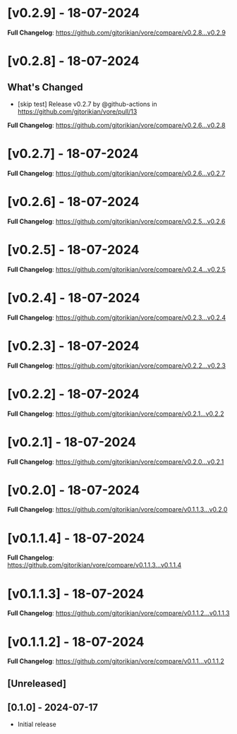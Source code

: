 # [v0.2.9] - 18-07-2024
**Full Changelog**: https://github.com/gjtorikian/vore/compare/v0.2.8...v0.2.9
# [v0.2.8] - 18-07-2024
## What's Changed
* [skip test] Release v0.2.7 by @github-actions in https://github.com/gjtorikian/vore/pull/13


**Full Changelog**: https://github.com/gjtorikian/vore/compare/v0.2.6...v0.2.8
# [v0.2.7] - 18-07-2024
**Full Changelog**: https://github.com/gjtorikian/vore/compare/v0.2.6...v0.2.7
# [v0.2.6] - 18-07-2024
**Full Changelog**: https://github.com/gjtorikian/vore/compare/v0.2.5...v0.2.6
# [v0.2.5] - 18-07-2024
**Full Changelog**: https://github.com/gjtorikian/vore/compare/v0.2.4...v0.2.5
# [v0.2.4] - 18-07-2024
**Full Changelog**: https://github.com/gjtorikian/vore/compare/v0.2.3...v0.2.4
# [v0.2.3] - 18-07-2024
**Full Changelog**: https://github.com/gjtorikian/vore/compare/v0.2.2...v0.2.3
# [v0.2.2] - 18-07-2024
**Full Changelog**: https://github.com/gjtorikian/vore/compare/v0.2.1...v0.2.2
# [v0.2.1] - 18-07-2024
**Full Changelog**: https://github.com/gjtorikian/vore/compare/v0.2.0...v0.2.1
# [v0.2.0] - 18-07-2024
**Full Changelog**: https://github.com/gjtorikian/vore/compare/v0.1.1.3...v0.2.0
# [v0.1.1.4] - 18-07-2024
**Full Changelog**: https://github.com/gjtorikian/vore/compare/v0.1.1.3...v0.1.1.4
# [v0.1.1.3] - 18-07-2024
**Full Changelog**: https://github.com/gjtorikian/vore/compare/v0.1.1.2...v0.1.1.3
# [v0.1.1.2] - 18-07-2024
**Full Changelog**: https://github.com/gjtorikian/vore/compare/v0.1.1...v0.1.1.2
## [Unreleased]

## [0.1.0] - 2024-07-17

- Initial release
